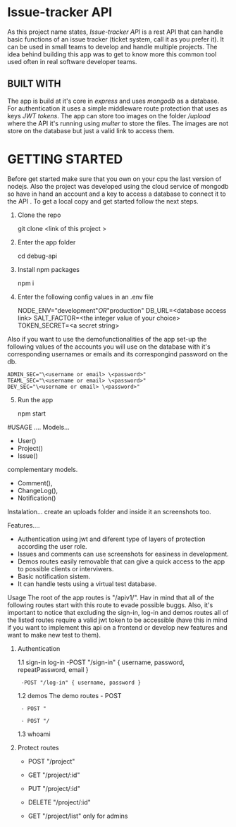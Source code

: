 # Issue-tracker API
As this project name states, *Issue-tracker API* is a rest API that can handle basic functions of an issue tracker (ticket system, call it as you prefer it). It can be used in small teams to develop and handle multiple projects. The idea behind building this app was to get to know more this common tool used often in real software developer teams.

## BUILT WITH
The app is build at it's core in *express* and uses *mongodb* as a database. For authentication it uses a simple middleware route protection that uses as keys *JWT tokens*. The app can store too images on the folder */upload*  where the API it's running using *multer* to store the files. The images are not store on the database but just a valid link to access them.

# GETTING STARTED
Before get started make sure that you own on your cpu the last version of nodejs. Also the project was developed using the cloud service of mongodb so have in hand an account and a key to access a database to connect it to the API . To get a local copy and get started follow the next steps.

1. Clone the repo

	git clone  \<link of this project >

2. Enter the app folder

    cd debug-api

3. Install npm packages

    npm i

4. Enter the following config values in an .env file

    NODE_ENV="development"*OR*"production"
    DB_URL=\<database access link>
    SALT_FACTOR=\<the integer value of your choice>
    TOKEN_SECRET=\<a secret string>

Also if you want to use the demofunctionalities of the app set-up the following values of the accounts you will use on the database with it's corresponding usernames or emails and its correspongind password on the db.

    ADMIN_SEC="\<username or email> \<password>"
    TEAML_SEC="\<username or email> \<password>"
    DEV_SEC="\<username or email> \<password>"
    
5. Run the app

    npm start

#USAGE
....
Models...
- User()
- Project()
- Issue()

complementary models.
- Comment(),
- ChangeLog(),
- Notification()

Instalation...
create an uploads folder and inside it an screenshots too.

Features....
- Authentication using jwt and diferent type of layers of protection according the user role.
- Issues and comments can use screenshots for easiness in development.
- Demos routes easily removable that can give a quick access to the app to possible clients or interviwers.
- Basic notification sistem.
- It can handle tests using a virtual test database.


Usage 
The root of the app routes is "/apiv1/". Hav in mind that all of the following routes start with this route to evade possible buggs. Also, it's important to notice that excluding the sign-in, log-in and demos routes all of the listed routes require a valid jwt token to be accessible (have this in mind if you want to implement this api on  a frontend or develop new features and want to make new test to them).

1. Authentication

    1.1 sign-in log-in
        -POST "/sign-in" { username, password, repeatPassword, email }

        -POST "/log-in" { username, password }

    1.2 demos
    The demo routes 
        - POST

        - POST "

        - POST "/
    1.3 whoami

2. Protect routes

    - POST "/project"

    - GET "/project/:id"

    - PUT "/project/:id"

    - DELETE "/project/:id"

    - GET "/project/list"
    only for admins
    